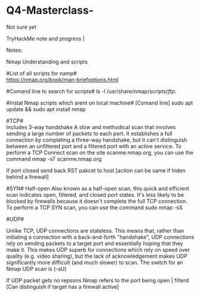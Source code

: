 # Q4-Masterclass-
Not sure yet  

TryHackMe note and progress | 




Notes: 

Nmap Understanding and scripts

#List of all scripts for namp#  
https://nmap.org/book/man-briefoptions.html


#Comand line to search for scripts#
ls -l /usr/share/nmap/scripts/*ftp*:

#Instal Nmap scripts which arent on local machine# [Comand line]
sudo apt update && sudo apt install nmap

#TCP#  
Includes 3-way handshake 
A slow and methodical scan that involves sending a large number of packets to each port. It establishes a full connection by completing a three-way handshake, but it can't distinguish between an unfiltered port and a filtered port with an active service. To perform a TCP Connect scan on the site scanme.nmap.org, you can use the command nmap -sT scanme.nmap.org


If port closed send back RST pakcet to host [action can be same if hiden behind a firewall]

#SYN#
Half-open 
Also known as a half-open scan, this quick and efficient scan indicates open, filtered, and closed port states. It's less likely to be blocked by firewalls because it doesn't complete the full TCP connection. To perform a TCP SYN scan, you can use the command sudo nmap -sS <target>

#UDP#

Unlike TCP, UDP connections are stateless. This means that, rather than initiating a connection with a back-and-forth "handshake", UDP connections rely on sending packets to a target port and essentially hoping that they make it. This makes UDP superb for connections which rely on speed over quality (e.g. video sharing), but the lack of acknowledgement makes UDP significantly more difficult (and much slower) to scan. The switch for an Nmap UDP scan is (-sU)

If UDP packet gets no repsons Nmap refers to the port being open | filterd   [Can distinguish if target has a firewall active]


